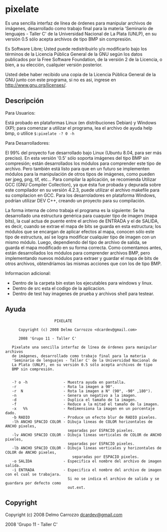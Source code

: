 # pixelate

Es una sencilla interfaz de línea de órdenes para manipular archivos
de imágenes, desarrollado como trabajo final para la materia
'Seminario de lenguajes - Taller C' de la Universidad Nacional de 
La Plata (UNLP), en su versión 0.5 sólo acepta archivos de tipo 
BMP sin compresión.

Es Software Libre; Usted puede redistribuirlo y/o modificarlo 
bajo los términos de la Licencia Pública General de la GNU según los 
datos publicados por la Free Software Foundation, de la versión 2
de la Licencia, o bien, a su elección, cualquier versión posterior.
      
Usted debe haber recibido una copia de la Licencia Pública General
de la GNU junto con este programa, si no es asi, ingrese en 
<http://www.gnu.org/licenses/>.

## Descripción

Para Usuarios:

  Está probado en plataformas Linux (en distribuciones Debian) y Windows (XP);
  para comenzar a utilizar el programa, lea el archivo de ayuda help bmp,
  o utilice `$:pixelate -? 0 -h`


Para Desarrolladores:

  El 99% del proyecto fue desarrollado bajo Linux (Ubuntu 8.04, para ser más 
preciso). En esta versión '0.5' sólo soporta imágenes del tipo BMP sin compresión; 
están desarrollados los módulos para comprender este tipo de archivo. Pero 
también está listo para que en un futuro se implementen módulos para la 
manipulación de otros tipos de imágenes, como pueden ser jpeg, png, tif, etc...
  Para compilar la aplicación, se recomienda Utilizar GCC (GNU Compiler Collection),
ya que ésta fue probada y depurada sobre este compilador en su versión 4.2.3, 
puede utilizar el archivo makefile para su compilacion en GCC.
Para los desarroladores en plataforma Windows, podrían utilizar DEV C++, creando un proyecto
para su compilación.


  La forma interna de cómo trabaja el programa es la siguiente:
Se ha desarrollado una estructura genérica para cuaquier tipo de imagen (mapa bits), 
la cual actua de puente entre el archivo de ENTRADA y el de SALIDA, es decir, cuando 
se extrae el mapa de bits se guarda en esta estructura; los módulos que se encargan 
de aplicar efectos al mapa, conocen sólo este tipo de estructura, así se logra modificar
cualquier tipo de imagen con un mismo módulo. Luego, dependiendo del tipo de archivo 
de salida, se guarda el mapa modificado en su forma correcta.
  Como comentamos antes, están desarrollados los módulos para comprender archivos BMP, 
pero implementando nuevos módulos para extraer y guardar el mapa de bits de otros archivos,
 obtendríamos las mismas acciones que con los de tipo BMP.

Informacion adicional:

 - Dentro de la carpeta bin estan los ejecutables para windows y linux.
 - Dentro de src esta el codigo de la aplicacion.
 - Dentro de test hay imagenes de prueba y archivos shell para testear.

## Ayuda

```
                      PIXELATE

      Copyright (c) 2008 Delmo Carrozzo <dcardev@gmail.com>
      
      2008 'Grupo 11 - Taller C'

   Pixelate una sencilla interfaz de línea de órdenes para manipular archivos
   de imágenes, desarrollado como trabajo final para la materia
   'Seminario de lenguajes - Taller C' de la Universidad Nacional de 
   La Plata (UNLP), en su versión 0.5 sólo acepta archivos de tipo 
   BMP sin compresión.


   -? o -h                - Muestra ayuda en pantalla.
   -r                     - Rota la imagen a 90°.
   -r  N                  - Rota la imagen a N° (90°, -90° ,180°).
   -n                     - Genera un negativo a la imagen.
   -d                     - Duplica el tamaño de la imagen.
   -f                     - Reduce a la mitad el tamaño de la imagen.
   -x   %%                - Redimensiona la imagen en un porcentaje dado.
   -b RADIO               - Produce un efecto blur de RADIO pixeles.
   -lh ANCHO SPACIO COLOR - Dibuja lineas de COLOR horizontales de ANCHO pixeles, 
                            separadas por ESPACIO pixeles.
   -lv ANCHO SPACIO COLOR - Dibuja lineas verticales de COLOR de ANCHO pixeles,
                            separadas por ESPACIO pixeles.
   -lb ANCHO SPACIO COLOR - Dibuja lineas verticales y horizontales de COLOR de ANCHO pixeles,
                              separadas por ESPACIO pixeles.
   -o SALIDA              - Especifica el nombre del archivo de imagen salida.
   -i ENTRADA             - Especifica el nombre del archivo de imagen con el cual se trabajara.
                            Si no se indica el archivo de salida y se guardara por defecto como
                            out.ext.
```
 
## Copyright

Copyright (c) 2008 Delmo Carrozzo <dcardev@gmail.com>

2008 'Grupo 11 - Taller C'
